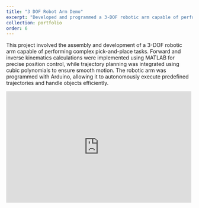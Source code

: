 ```yaml
---
title: "3 DOF Robot Arm Demo"
excerpt: "Developed and programmed a 3-DOF robotic arm capable of performing pick-and-place tasks using MATLAB for kinematic calculations and Arduino for control. <br/> <img src='../images/robot_arm/main.png'>"
collection: portfolio
order: 6
---
```


This project involved the assembly and development of a 3-DOF robotic arm capable of performing complex pick-and-place tasks. Forward and inverse kinematics calculations were implemented using MATLAB for precise position control, while trajectory planning was integrated using cubic polynomials to ensure smooth motion. The robotic arm was programmed with Arduino, allowing it to autonomously execute predefined trajectories and handle objects efficiently.
<iframe width="500" height="300" src="https://www.youtube.com/embed/9l0jLCFW9qc" frameborder="0" allow="accelerometer; autoplay; encrypted-media; gyroscope; picture-in-picture" allowfullscreen></iframe>
